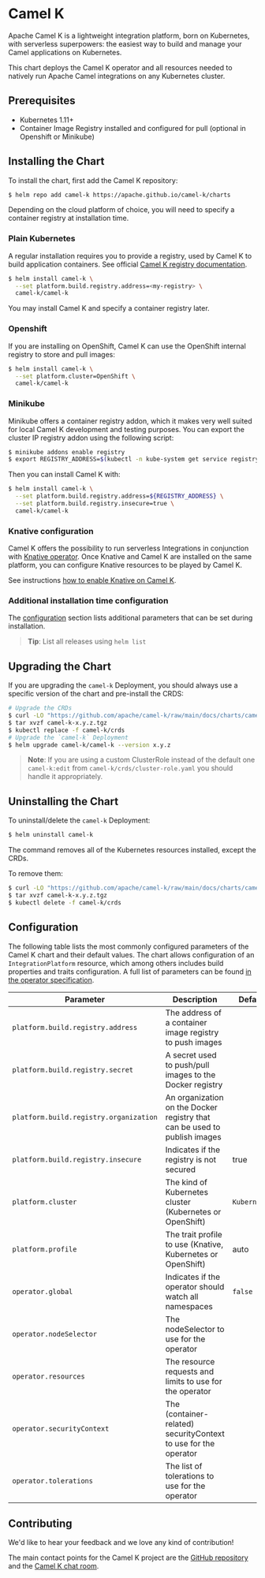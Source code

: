 # Camel K

Apache Camel K is a lightweight integration platform, born on Kubernetes, with serverless superpowers: the easiest way to build and manage your Camel applications on Kubernetes.

This chart deploys the Camel K operator and all resources needed to natively run Apache Camel integrations on any Kubernetes cluster.

## Prerequisites

- Kubernetes 1.11+
- Container Image Registry installed and configured for pull (optional in Openshift or Minikube)

## Installing the Chart

To install the chart, first add the Camel K repository:

```bash
$ helm repo add camel-k https://apache.github.io/camel-k/charts
```

Depending on the cloud platform of choice, you will need to specify a container registry at installation time.

### Plain Kubernetes

A regular installation requires you to provide a registry, used by Camel K to build application containers. See official [Camel K registry documentation](https://camel.apache.org/camel-k/next/installation/registry/registry.html).

```bash
$ helm install camel-k \
  --set platform.build.registry.address=<my-registry> \
  camel-k/camel-k
```

You may install Camel K and specify a container registry later.

### Openshift

If you are installing on OpenShift, Camel K can use the OpenShift internal registry to store and pull images:

```bash
$ helm install camel-k \
  --set platform.cluster=OpenShift \
  camel-k/camel-k
```

### Minikube

Minikube offers a container registry addon, which it makes very well suited for local Camel K development and testing purposes. You can export the cluster IP registry addon using the following script:

```bash
$ minikube addons enable registry
$ export REGISTRY_ADDRESS=$(kubectl -n kube-system get service registry -o jsonpath='{.spec.clusterIP}')
```

Then you can install Camel K with:

```bash
$ helm install camel-k \
  --set platform.build.registry.address=${REGISTRY_ADDRESS} \
  --set platform.build.registry.insecure=true \
  camel-k/camel-k
```

### Knative configuration

Camel K offers the possibility to run serverless Integrations in conjunction with [Knative operator](https://knative.dev). Once Knative and Camel K are installed on the same platform, you can configure Knative resources to be played by Camel K.

See instructions [how to enable Knative on Camel K](https://camel.apache.org/camel-k/next/installation/knative.html).

### Additional installation time configuration

The [configuration](#configuration) section lists additional parameters that can be set during installation.

> **Tip**: List all releases using `helm list`

## Upgrading the Chart

If you are upgrading the `camel-k` Deployment, you should always use a specific version of the chart and pre-install the CRDS:

```bash
# Upgrade the CRDs
$ curl -LO "https://github.com/apache/camel-k/raw/main/docs/charts/camel-k-x.y.z.tgz"
$ tar xvzf camel-k-x.y.z.tgz
$ kubectl replace -f camel-k/crds
# Upgrade the `camel-k` Deployment
$ helm upgrade camel-k/camel-k --version x.y.z
```

> **Note**: If you are using a custom ClusterRole instead of the default one `camel-k:edit` from `camel-k/crds/cluster-role.yaml` you should handle it appropriately.


## Uninstalling the Chart

To uninstall/delete the `camel-k` Deployment:

```bash
$ helm uninstall camel-k
```

The command removes all of the Kubernetes resources installed, except the CRDs.

To remove them:
```bash
$ curl -LO "https://github.com/apache/camel-k/raw/main/docs/charts/camel-k-x.y.z.tgz"
$ tar xvzf camel-k-x.y.z.tgz
$ kubectl delete -f camel-k/crds
```

## Configuration

The following table lists the most commonly configured parameters of the Camel K chart and their default values. The chart allows configuration of an `IntegrationPlatform` resource, which among others includes build properties and traits configuration. A full list of parameters can be found [in the operator specification][1].

|           Parameter                    |             Description                                                   |            Default             |
|----------------------------------------|---------------------------------------------------------------------------|--------------------------------|
| `platform.build.registry.address`      | The address of a container image registry to push images                  |                                |
| `platform.build.registry.secret`       | A secret used to push/pull images to the Docker registry                  |                                |
| `platform.build.registry.organization` | An organization on the Docker registry that can be used to publish images |                                |
| `platform.build.registry.insecure`     | Indicates if the registry is not secured                                  | true                           |
| `platform.cluster`                     | The kind of Kubernetes cluster (Kubernetes or OpenShift)                  | `Kubernetes`                   |
| `platform.profile`                     | The trait profile to use (Knative, Kubernetes or OpenShift)               | auto                           |
| `operator.global`                      | Indicates if the operator should watch all namespaces                     | `false`                        |
| `operator.nodeSelector`                | The nodeSelector to use for the operator                                  |                                |
| `operator.resources`                   | The resource requests and limits to use for the operator                  |                                |
| `operator.securityContext`             | The (container-related) securityContext to use for the operator           |                                |
| `operator.tolerations`                 | The list of tolerations to use for the operator                           |                                |

## Contributing

We'd like to hear your feedback and we love any kind of contribution!

The main contact points for the Camel K project are the [GitHub repository][2] and the [Camel K chat room][3].

[1]: https://camel.apache.org/camel-k/next/architecture/cr/integration-platform.html
[2]: https://github.com/apache/camel-k
[3]: https://camel.zulipchat.com
